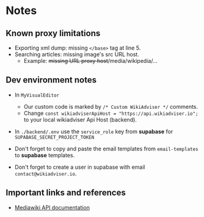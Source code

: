 # Notes

## Known proxy limitations

- Exporting xml dump: missing `</base>` tag at line 5.
- Searching articles: missing image's src URL host.
  - Example: ~~missing URL proxy host~~/media/wikipedia/...

## Dev environment notes

- In `MyVisualEditor`
  - Our custom code is marked by `/* Custom WikiAdviser */` comments.
  - Change `const wikiadviserApiHost = "https://api.wikiadviser.io";` to your local wikiadviser Api Host (backend).
- In `./backend/.env` use the `service_role` key from <b>supabase</b> for `SUPABASE_SECRET_PROJECT_TOKEN`

- Don't forget to copy and paste the email templates from `email-templates` to <b>supabase</b> templates.

- Don't forget to create a user in supabase with email `contact@wikiadviser.io`.

## Important links and references

- [Mediawiki API documentation](https://www.mediawiki.org/wiki/API:Main_page)

